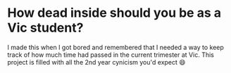 # How dead inside should you be as a Vic student?
I made this when I got bored and remembered that I needed a way to keep track of how much time had passed in the current trimester at Vic. This project is filled with all the 2nd year cynicism you'd expect 😄
